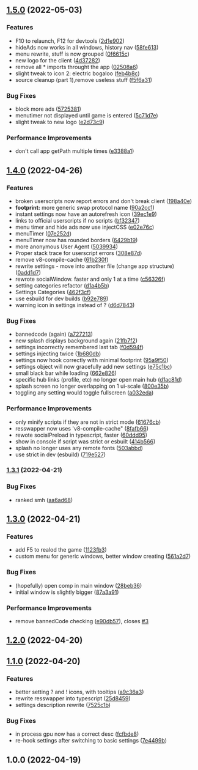 ## [1.5.0](https://github.com/KraXen72/crankshaft/compare/1.4.0...1.5.0) (2022-05-03)


### Features

* F10 to relaunch, F12 for devtools ([2d1e902](https://github.com/KraXen72/crankshaft/commit/2d1e902ae88d26f6965132016699b42b364a0933))
* hideAds now works in all windows, history nav ([58fe613](https://github.com/KraXen72/crankshaft/commit/58fe613eefecdaa2da85d7d1bee46b15f652905d))
* menu rewrite, stuff is now grouped ([0f6615c](https://github.com/KraXen72/crankshaft/commit/0f6615cb399b56c95a35c7ae9fe14fde02a86108))
* new logo for the client ([4d37282](https://github.com/KraXen72/crankshaft/commit/4d37282a1e3bbaf6e59eba82d40006fe00c9f875))
* remove all * imports throught the app ([02508a6](https://github.com/KraXen72/crankshaft/commit/02508a65b468f60a512f5eacf42e701de06c7f88))
* slight tweak to icon 2: electric bogaloo ([feb4b8c](https://github.com/KraXen72/crankshaft/commit/feb4b8ceb7fa28c29602b2c060052205d7fa39c1))
* source cleanup (part 1),remove useless stuff ([f5f6a31](https://github.com/KraXen72/crankshaft/commit/f5f6a319d505b64e9c173f9febb547959bdf9be2))


### Bug Fixes

* block more ads ([5725381](https://github.com/KraXen72/crankshaft/commit/5725381bddc560bd0de5b11a26bd1cd564355d24))
* menutimer not displayed until game is entered ([5c71d7e](https://github.com/KraXen72/crankshaft/commit/5c71d7e1788402d1881332f3b89ee6e7e27ab7d0))
* slight tweak to new logo ([e2d73c9](https://github.com/KraXen72/crankshaft/commit/e2d73c977e2f80335915f624886ce14513024740))


### Performance Improvements

* don't call app getPath multiple times ([e3388a1](https://github.com/KraXen72/crankshaft/commit/e3388a18b7d82a9eab059ef1450affdf09c49a5e))

## [1.4.0](https://github.com/KraXen72/crankshaft/compare/1.3.1...1.4.0) (2022-04-26)


### Features

* broken userscripts now report errors and don't break client ([198a40e](https://github.com/KraXen72/crankshaft/commit/198a40e24b73847acffe99f5ba741218e533068c))
* **footprint:** more generic swap protocol name ([90a2cc1](https://github.com/KraXen72/crankshaft/commit/90a2cc1441d5aa959dab2a18ec237bf03983523f))
* instant settings now have an autorefresh icon ([39ec1e9](https://github.com/KraXen72/crankshaft/commit/39ec1e98ea693f73a9353f569d4970ec4ba72857))
* links to official userscripts if no scripts ([bf32347](https://github.com/KraXen72/crankshaft/commit/bf3234747ade6b62672c0a0d8d8c689186d667cc))
* menu timer and hide ads now use injectCSS ([e02e76c](https://github.com/KraXen72/crankshaft/commit/e02e76cc3465ac626019c7a5af5a95c2f63ec635))
* menuTimer ([07e252d](https://github.com/KraXen72/crankshaft/commit/07e252d559b5f57f8f1e62f05522bd00cd033e8b))
* menuTimer now has rounded borders ([6429b19](https://github.com/KraXen72/crankshaft/commit/6429b19fc374e68d40edcaae5e17390d8528a854))
* more anonymous User Agent ([5039934](https://github.com/KraXen72/crankshaft/commit/50399341a1cf6db6a63d322eb9b900d3c2388252))
* Proper stack trace for userscript errors ([308e87d](https://github.com/KraXen72/crankshaft/commit/308e87d713a6020a8a386b85ee9e4dc9e3c4730d))
* remove v8-compile-cache ([61b230f](https://github.com/KraXen72/crankshaft/commit/61b230ffbf47b882657880269c018a9e5986886e))
* rewrite settings - move into another file (change app structure) ([0add1d7](https://github.com/KraXen72/crankshaft/commit/0add1d77b2c449d0ca7a2f25153fdd9c57af6cc6))
* rewrote socialWindow. faster and only 1 at a time ([c56326f](https://github.com/KraXen72/crankshaft/commit/c56326f5e0636957f9d86d3e35e4f3b110da5d14))
* setting categories refactor ([d1a4b5b](https://github.com/KraXen72/crankshaft/commit/d1a4b5b90c4f58f669f373cf8fb8a29a37d33b74))
* Settings Categories ([462f3cf](https://github.com/KraXen72/crankshaft/commit/462f3cfd109a7a6e135bcf5d73d8c45bd455e5be))
* use esbuild for dev builds ([b92e789](https://github.com/KraXen72/crankshaft/commit/b92e78935211254bf83fb2c42927725fab42dede))
* warning icon in settings instead of ? ([d6d7843](https://github.com/KraXen72/crankshaft/commit/d6d7843c9ae282271d35bcf617d5ae809586511d))


### Bug Fixes

* bannedcode (again) ([a727213](https://github.com/KraXen72/crankshaft/commit/a7272137bb6807660c35e58202f44967b7a77267))
* new splash displays background again ([21fb7f2](https://github.com/KraXen72/crankshaft/commit/21fb7f2281337a7748dfa1c8ceac7c7aa76d36c7))
* settings incorrectly remembered last tab ([f0d594f](https://github.com/KraXen72/crankshaft/commit/f0d594f405856a84d39d5919244121eb02e231e6))
* settings injecting twice ([1b680db](https://github.com/KraXen72/crankshaft/commit/1b680dbf6ce23ac038c33acc331a45537ef23065))
* settings now hook correctly with minimal footprint ([95a9f50](https://github.com/KraXen72/crankshaft/commit/95a9f50cd0e578636b26d8e123503923ce272a1f))
* settings object will now gracefully add new settings ([e75c1bc](https://github.com/KraXen72/crankshaft/commit/e75c1bc6c7ce62d7082d9e3b7f31346b0455f9af))
* small black bar while loading ([662e826](https://github.com/KraXen72/crankshaft/commit/662e826a3dd3c1abec2ee16d415faa3fc1b6de0c))
* specific hub links (profile, etc) no longer open main hub ([d1ac81d](https://github.com/KraXen72/crankshaft/commit/d1ac81dd692058d5dcec468b32b8e1fb76346ea3))
* splash screen no longer overlapping on 1 ui-scale ([800e35b](https://github.com/KraXen72/crankshaft/commit/800e35ba3b639dcd4aa0a8dc1583cafc35eb1e0c))
* toggling any setting would toggle fullscreen ([a032eda](https://github.com/KraXen72/crankshaft/commit/a032eda73db80cc9ac683638af3adcec140ac7a2))


### Performance Improvements

* only minify scripts if they are not in strict mode ([61676cb](https://github.com/KraXen72/crankshaft/commit/61676cbd86772301cb422ea35fea671629e5b3c0))
* resswapper now uses 'v8-compile-cache" ([8fafb66](https://github.com/KraXen72/crankshaft/commit/8fafb6636dcd7da6e598f3cee34f987f5b7076ab))
* rewote socialPreload in typescript, faster ([60ddd95](https://github.com/KraXen72/crankshaft/commit/60ddd95eb1187e66591e724b7220cf5a61f53ec4))
* show in console if script was strict or esbuilt ([414b566](https://github.com/KraXen72/crankshaft/commit/414b5661add6c9fc307779c18fd7fcd71730e0be))
* splash no longer uses any remote fonts ([503abbd](https://github.com/KraXen72/crankshaft/commit/503abbd29691d05fd6159483b3f434fd1e9f0e99))
* use strict in dev (esbuild) ([719e527](https://github.com/KraXen72/crankshaft/commit/719e527fdae28670ae827c417bfb6bcf73cf8547))

### [1.3.1](https://github.com/KraXen72/crankshaft/compare/1.3.0...1.3.1) (2022-04-21)


### Bug Fixes

* ranked smh ([aa6ad68](https://github.com/KraXen72/crankshaft/commit/aa6ad68977ee48a820c8d7d9e44528427ab1ded1))

## [1.3.0](https://github.com/KraXen72/crankshaft/compare/1.2.0...1.3.0) (2022-04-21)


### Features

* add F5 to realod the game ([1123fb3](https://github.com/KraXen72/crankshaft/commit/1123fb3f1bbdcd3c21de7b85fe1911062207f225))
* custom menu for generic windows, better window creating ([561a2d7](https://github.com/KraXen72/crankshaft/commit/561a2d7a6ece7333647b621826e256cf89ae911f))


### Bug Fixes

* (hopefully) open comp in main window ([28beb36](https://github.com/KraXen72/crankshaft/commit/28beb36fe38b233f130959bd4985f18eeed7c1c0))
* initial window is slightly bigger ([87a3a91](https://github.com/KraXen72/crankshaft/commit/87a3a91fc4fbee2802a3316e0b03b9bbfcf6fc40))


### Performance Improvements

* remove bannedCode checking ([e90db57](https://github.com/KraXen72/crankshaft/commit/e90db57ef4f90b267f6d17ea121b76759d7a4693)), closes [#3](https://github.com/KraXen72/crankshaft/issues/3)

## [1.2.0](https://github.com/KraXen72/crankshaft/compare/1.1.0...1.2.0) (2022-04-20)

## [1.1.0](https://github.com/KraXen72/crankshaft/compare/1.0.0...1.1.0) (2022-04-20)


### Features

* better setting ? and ! icons, with tooltips ([a9c36a3](https://github.com/KraXen72/crankshaft/commit/a9c36a3e148ead94f7ab2992c80d9c37ec4ca717))
* rewrite resswapper into typescript ([25d8459](https://github.com/KraXen72/crankshaft/commit/25d8459dd37a816374d0c344c27a8b084391bea9))
* settings description rewrite ([7525c1b](https://github.com/KraXen72/crankshaft/commit/7525c1ba52fc506d72be451dfc0885972ca22f25))


### Bug Fixes

* in process gpu now has a correct desc ([fcfbde8](https://github.com/KraXen72/crankshaft/commit/fcfbde8c5e38cd9b8c14e6ad121d62dada66e172))
* re-hook settings after switching to basic settings ([7e4499b](https://github.com/KraXen72/crankshaft/commit/7e4499b8073890445f2fbe5b6fb06427da830b38))

## 1.0.0 (2022-04-19)

